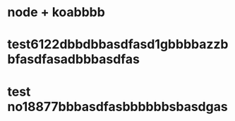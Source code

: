 # node + koabbbb
# test6122dbbdbbasdfasd1gbbbbazzbbfasdfasadbbbasdfas
# test no18877bbbasdfasbbbbbbsbasdgas